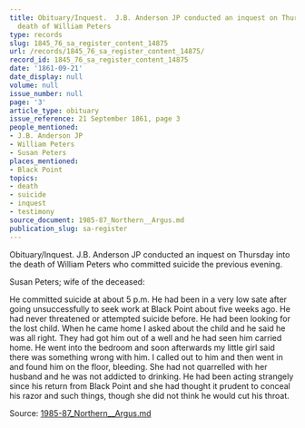 ```yaml
---
title: Obituary/Inquest.  J.B. Anderson JP conducted an inquest on Thursday into the
  death of William Peters
type: records
slug: 1845_76_sa_register_content_14875
url: /records/1845_76_sa_register_content_14875/
record_id: 1845_76_sa_register_content_14875
date: '1861-09-21'
date_display: null
volume: null
issue_number: null
page: '3'
article_type: obituary
issue_reference: 21 September 1861, page 3
people_mentioned:
- J.B. Anderson JP
- William Peters
- Susan Peters
places_mentioned:
- Black Point
topics:
- death
- suicide
- inquest
- testimony
source_document: 1985-87_Northern__Argus.md
publication_slug: sa-register
---
```


Obituary/Inquest.  J.B. Anderson JP conducted an inquest on Thursday into the death of William Peters who committed suicide the previous evening.

Susan Peters; wife of the deceased:

He committed suicide at about 5 p.m.  He had been in a very low sate after going unsuccessfully to seek work at Black Point about five weeks ago.  He had never threatened or attempted suicide before.  He had been looking for the lost child.  When he came home I asked about the child and he said he was all right.  They had got him out of a well and he had seen him carried home.  He went into the bedroom and soon afterwards my little girl said there was something wrong with him.  I called out to him and then went in and found him on the floor, bleeding.  She had not quarrelled with her husband and he was not addicted to drinking.  He had been acting strangely since his return from Black Point and she had thought it prudent to conceal his razor and such things, though she did not think he would cut his throat.

Source: [1985-87_Northern__Argus.md](/downloads/markdown/1985-87_Northern__Argus.md)
